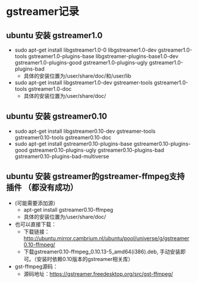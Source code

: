 # gstreamer记录

## ubuntu 安装 gstreamer1.0

* sudo apt-get install libgstreamer1.0-0 libgstreamer1.0-dev gstreamer1.0-tools gstreamer1.0-plugins-base libgstreamer-plugins-base1.0-dev gstreamer1.0-plugins-good gstreamer1.0-plugins-ugly gstreamer1.0-plugins-bad
  * 具体的安装位置为/user/share/doc/和/user/lib
* sudo apt-get install libgstreamer1.0-dev gstreamer-tools gstreamer1.0-tools gstreamer1.0-doc
  * 具体的安装位置为/user/share/doc/

## ubuntu 安装 gstreamer0.10

* sudo apt-get install libgstreamer0.10-dev gstreamer-tools gstreamer0.10-tools gstreamer0.10-doc
* sudo apt-get install gstreamer0.10-plugins-base gstreamer0.10-plugins-good gstreamer0.10-plugins-ugly gstreamer0.10-plugins-bad gstreamer0.10-plugins-bad-multiverse

## ubuntu 安装 gstreamer的gstreamer-ffmpeg支持插件  （都没有成功）

* (可能需要添加源）
  * apt-get install gstreamer0.10-ffmpeg
  * 具体的安装位置为/user/share/doc/
* 也可以直接下载：
  * 下载链接：<http://ubuntu.mirror.cambrium.nl/ubuntu/pool/universe/g/gstreamer0.10-ffmpeg/>
  * 下载gstreamer0.10-ffmpeg_0.10.13-5_amd64(i386).deb, 手动安装即可。（安装时依赖0.10版本的gstreamer相关库）
* gst-ffmpeg源码：
  * 源码地址：<https://gstreamer.freedesktop.org/src/gst-ffmpeg/>